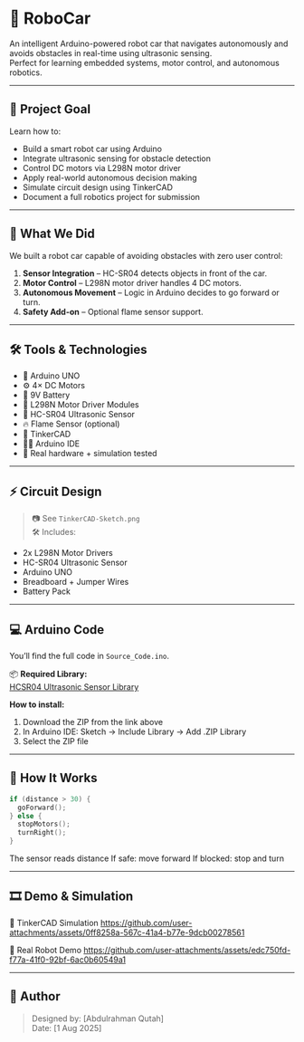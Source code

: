 # 🚗 RoboCar

An intelligent Arduino-powered robot car that navigates autonomously and avoids obstacles in real-time using ultrasonic sensing.  
Perfect for learning embedded systems, motor control, and autonomous robotics.

---

## 🎯 Project Goal

Learn how to:
- Build a smart robot car using Arduino
- Integrate ultrasonic sensing for obstacle detection
- Control DC motors via L298N motor driver
- Apply real-world autonomous decision making
- Simulate circuit design using TinkerCAD
- Document a full robotics project for submission

---

## 🧱 What We Did

We built a robot car capable of avoiding obstacles with zero user control:

1. **Sensor Integration** – HC-SR04 detects objects in front of the car.
2. **Motor Control** – L298N motor driver handles 4 DC motors.
3. **Autonomous Movement** – Logic in Arduino decides to go forward or turn.
4. **Safety Add-on** – Optional flame sensor support.

---

## 🛠️ Tools & Technologies

- 🔌 Arduino UNO  
- ⚙️ 4× DC Motors  
- 🔋 9V Battery  
- 🧠 L298N Motor Driver Modules  
- 📏 HC-SR04 Ultrasonic Sensor  
- 🔥 Flame Sensor (optional)  
- 🎨 TinkerCAD  
- 👨‍💻 Arduino IDE  
- 🧪 Real hardware + simulation tested

---

## ⚡ Circuit Design

> 📷 See `TinkerCAD-Sketch.png`  
> 🛠️ Includes:
- 2x L298N Motor Drivers
- HC-SR04 Ultrasonic Sensor
- Arduino UNO
- Breadboard + Jumper Wires
- Battery Pack

---

## 💻 Arduino Code

You’ll find the full code in `Source_Code.ino`.

📦 **Required Library:**  
[HCSR04 Ultrasonic Sensor Library](https://github.com/gamegine/HCSR04-ultrasonic-sensor-lib)

**How to install:**
1. Download the ZIP from the link above  
2. In Arduino IDE: Sketch → Include Library → Add .ZIP Library  
3. Select the ZIP file  

---

## 🧪 How It Works

```cpp
if (distance > 30) {
  goForward();
} else {
  stopMotors();
  turnRight();
}
```
The sensor reads distance
If safe: move forward
If blocked: stop and turn

---

## 🎞️ Demo & Simulation

🧪 TinkerCAD Simulation
https://github.com/user-attachments/assets/0ff8258a-567c-41a4-b77e-9dcb00278561

🤖 Real Robot Demo
https://github.com/user-attachments/assets/edc750fd-f77a-41f0-92bf-6ac0b60549a1

---

## 👤 Author
> Designed by: [Abdulrahman Qutah]  
> Date: [1 Aug 2025]
